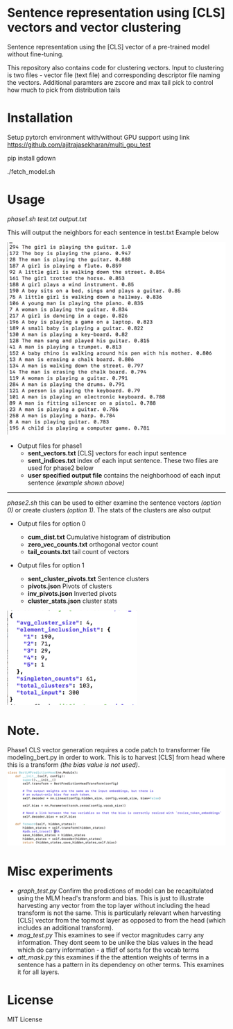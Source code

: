 

# Sentence representation using [CLS] vectors and vector clustering

Sentence representation using the [CLS] vector of a pre-trained model without fine-tuning. 

This repository also contains code for clustering vectors. Input to clustering is two files - vector file (text file) and corresponding descriptor file naming the vectors. Additional paramters are zscore and max tail pick to control how much to pick from distribution tails

# Installation


Setup pytorch environment with/without GPU support using link https://github.com/ajitrajasekharan/multi_gpu_test

pip install gdown

./fetch_model.sh

# Usage

*phase1.sh test.txt output.txt*

This will output the neighbors for each sentence in test.txt
Example below



<img src="DES.png" width="600">


* Output files for phase1
  * **sent_vectors.txt** [CLS] vectors for each input sentence
  * **sent_indices.txt** index of each input sentence. These two files are used for phase2 below
  * **user specified output file** contains the neighborhood of each input sentence *(example shown  above)*


________________________________________________________________________________________________

*phase2.sh*
this can be used to either examine the sentence vectors *(option 0)* or create clusters *(option 1)*. The stats of the clusters are also output

* Output files for option 0
  * **cum_dist.txt** Cumulative histogram of distribution
  * **zero_vec_counts.txt** orthogonal vector count
  * **tail_counts.txt** tail count of vectors



* Output files for option 1
  * **sent_cluster_pivots.txt** Sentence clusters
  * **pivots.json** Pivots of clusters
  * **inv_pivots.json** Inverted pivots
  * **cluster_stats.json**  cluster stats

<img src="stats.png" width="300">

# Note. 
Phase1 CLS vector generation requires a code patch to transformer file modeling_bert.py in order to work. This is to harvest [CLS] from head where this is a transform *(the bias value is not used)*.
![patch](patch.png)


# Misc experiments

* *graph_test.py* Confirm the predictions of model can be recapitulated using the MLM head's transform and bias. This is just to illustrate harvesting any vector from the top layer without including the head transform is not the same. This is particularly relevant when harvesting [CLS] vector from the topmost layer as opposed to from the head (which includes an additional transform).
* *mag_test.py* This examines to see if vector magnitudes carry any information. They dont seem to be unlike the bias values in the head which do carry information - a tfidf of sorts for the vocab terms
* *att_mask.py* this examines if the the attention weights of terms in a sentence has a pattern in its dependency on other terms. This examines it for all layers.


# License
MIT License
